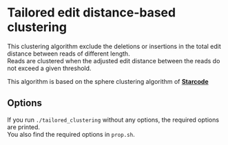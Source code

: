 # Tailored edit distance-based clustering
This clustering algorithm exclude the deletions or insertions in the total edit distance between reads of different length.  
Reads are clustered when the adjusted edit distance between the reads do not exceed a given threshold.  

This algorithm is based on the sphere clustering algorithm of **[Starcode](https://github.com/gui11aume/starcode)**  

## Options
If you run `./tailored_clustering` without any options, the required options are printed.  
You also find the required options in `prop.sh`.  

